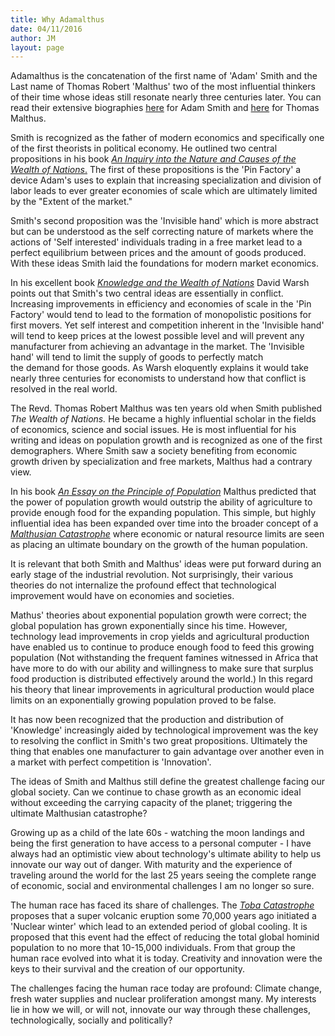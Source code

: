 ```yaml
---
title: Why Adamalthus
date: 04/11/2016
author: JM
layout: page
---
```

Adamalthus is the concatenation of the first name of 'Adam' Smith and the Last name of Thomas Robert 'Malthus' two of the most influential thinkers of their time whose ideas still resonate nearly three centuries later. You can read their extensive biographies [here](http://en.wikipedia.org/wiki/Adam_smith) for Adam Smith and [here](http://en.wikipedia.org/wiki/Thomas_Robert_Malthus) for Thomas Malthus.

Smith is recognized as the father of modern economics and specifically one of the first theorists in political economy. He outlined two central propositions in his book [*An Inquiry into the Nature and Causes of the Wealth of Nations*.](http://en.wikipedia.org/wiki/The_Wealth_of_Nations) The first of these propositions is the 'Pin Factory' a device Adam's uses to explain that increasing specialization and division of labor leads to ever greater economies of scale which are ultimately limited by the "Extent of the market."

Smith's second proposition was the 'Invisible hand' which is more abstract but can be understood as the self correcting nature of markets where the actions of 'Self interested' individuals trading in a free market lead to a perfect equilibrium between prices and the amount of goods produced. With these ideas Smith laid the foundations for modern market economics.

In his excellent book [*Knowledge and the Wealth of Nations*](http://www.amazon.com/gp/product/0393329887?ie=UTF8&amp;tag=technologypol-20&amp;linkCode=as2&amp;camp=1789&amp;creative=390957&amp;creativeASIN=0393329887) David Warsh points out that Smith's two central ideas are essentially in conflict. Increasing improvements in efficiency and economies of scale in the 'Pin Factory' would tend to lead to the formation of monopolistic positions for first movers. Yet self interest and competition inherent in the 'Invisible hand' will tend to keep prices at the lowest possible level and will prevent any manufacturer from achieving an advantage in the market. The 'Invisible hand' will tend to limit the supply of goods to perfectly match the demand for those goods. As Warsh eloquently explains it would take nearly three centuries for economists to understand how that conflict is resolved in the real world.

The Revd. Thomas Robert Malthus was ten years old when Smith published <em>The Wealth of Nations.</em> He became a highly influential scholar in the fields of economics, science and social issues. He is most influential for his writing and ideas on population growth and is recognized as one of the first demographers. Where Smith saw a society benefiting from economic growth driven by specialization and free markets, Malthus had a contrary view.

In his book [*An Essay on the Principle of Population*](http://en.wikipedia.org/wiki/An_Essay_on_the_Principle_of_Population) Malthus predicted that the power of population growth would outstrip the ability of agriculture to provide enough food for the expanding population. This simple, but highly influential idea has been expanded over time into the broader concept of a [*Malthusian Catastrophe*](http://en.wikipedia.org/wiki/Malthusian_catastrophe) where economic or natural resource limits are seen as placing an ultimate boundary on the growth of the human population.

It is relevant that both Smith and Malthus' ideas were put forward during an early stage of the industrial revolution. Not surprisingly, their various theories do not internalize the profound effect that technological improvement would have on economies and societies.

Mathus' theories about exponential population growth were correct; the global population has grown exponentially since his time. However, technology lead improvements in crop yields and agricultural production have enabled us to continue to produce enough food to feed this growing population (Not withstanding the frequent famines witnessed in Africa that have more to do with our ability and willingness to make sure that surplus food production is distributed effectively around the world.) In this regard his theory that linear improvements in agricultural production would place limits on an exponentially growing population proved to be false.

It has now been recognized that the production and distribution of 'Knowledge' increasingly aided by technological improvement was the key to resolving the conflict in Smith's two great propositions. Ultimately the thing that enables one manufacturer to gain advantage over another even in a market with perfect competition is 'Innovation'.

The ideas of Smith and Malthus still define the greatest challenge facing our global society. Can we continue to chase growth as an economic ideal without exceeding the carrying capacity of the planet; triggering the ultimate Malthusian catastrophe?

Growing up as a child of the late 60s - watching the moon landings and being the first generation to have access to a personal computer - I have always had an optimistic view about technology's ultimate ability to help us innovate our way out of danger. With maturity and the experience of traveling around the world for the last 25 years seeing the complete range of economic, social and environmental challenges I am no longer so sure.

The human race has faced its share of challenges. The [*Toba Catastrophe*](http://en.wikipedia.org/wiki/Toba_catastrophe_theory) proposes that a super volcanic eruption some 70,000 years ago initiated a 'Nuclear winter' which lead to an extended period of global cooling. It is proposed that this event had the effect of reducing the total global hominid population to no more that 10-15,000 individuals. From that group the human race evolved into what it is today. Creativity and innovation were the keys to their survival and the creation of our opportunity.

The challenges facing the human race today are profound: Climate change, fresh water supplies and nuclear proliferation amongst many. My interests lie in how we will, or will not, innovate our way through these challenges, technologically, socially and politically?

